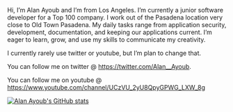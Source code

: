 Hi, I’m Alan Ayoub and I’m from Los Angeles. I’m currently a junior software developer for a Top 100 company. I work out of the Pasadena location very close to Old Town Pasadena. My daily tasks range from application security, development, documentation, and keeping our applications current. I’m eager to learn, grow, and use my skills to communicate my creativity.

I currently rarely use twitter or youtube, but I’m plan to change that.

You can follow me on twitter @
https://twitter.com/Alan__Ayoub. 

You can follow me on youtube @ https://www.youtube.com/channel/UCzVU_2yU8QpyGPWG_LXW_8g

[![Alan Ayoub's GitHub stats](https://github-readme-stats.vercel.app/api?username=AlAyoub)](https://github.com/AlAyoub/AlAyoub/blob/main/README.md)




